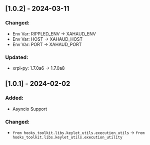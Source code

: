 ## [1.0.2] - 2024-03-11
### Changed:
- Env Var: RIPPLED_ENV -> XAHAUD_ENV
- Env Var: HOST -> XAHAUD_HOST
- Env Var: PORT -> XAHAUD_PORT

### Updated:
- xrpl-py: 1.7.0a6 -> 1.7.0a8

## [1.0.1] - 2024-02-02
### Added:
- Asyncio Support

### Changed:
- `from hooks_toolkit.libs.keylet_utils.execution_utils` -> `from hooks_toolkit.libs.keylet_utils.execution_utility`